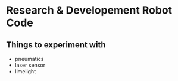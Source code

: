 # Research & Developement Robot Code 

## Things to experiment with

- pneumatics
- laser sensor
- limelight
